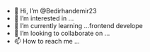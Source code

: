 - 👋 Hi, I’m @Bedirhandemir23
- 👀 I’m interested in ...
- 🌱 I’m currently learning ...frontend develope
- 💞️ I’m looking to collaborate on ...
- 📫 How to reach me ...

<!---
Bedirhandemir23/Bedirhandemir23 is a ✨ special ✨ repository because its `README.md` (this file) appears on your GitHub profile.
You can click the Preview link to take a look at your changes.
--->
